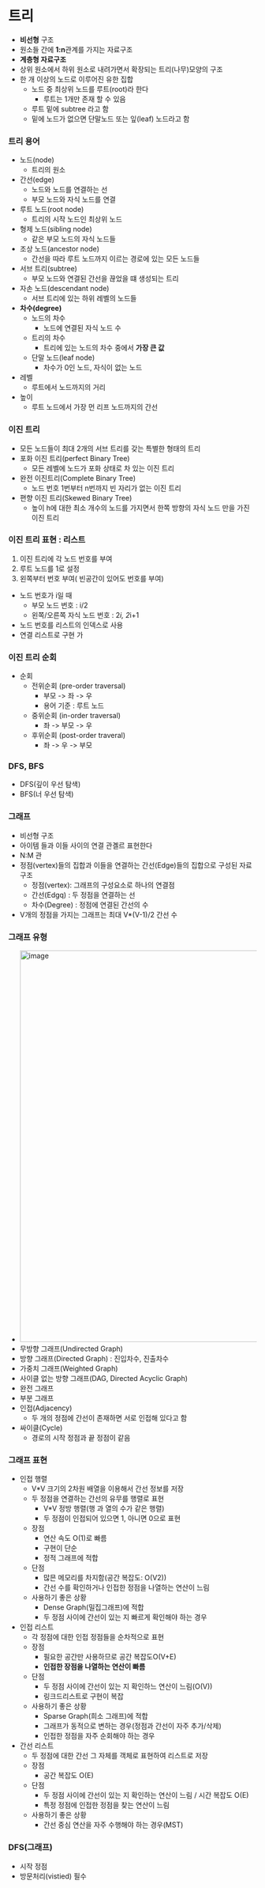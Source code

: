 # 트리
  - **비선형** 구조
  - 원소들 간에 **1:n**관계를 가지는 자료구조
  - **계층형 자료구조**
  - 상위 원소에서 하위 원소로 내려가면서 확장되는 트리(나무)모양의 구조
- 한 개 이상의 노드로 이루어진 유한 집합
  - 노드 중 최상위 노드를 루트(root)라 한다
    - 루트는 1개만 존재 할 수 있음
  - 루트 밑에 subtree 라고 함
  - 밑에 노드가 없으면 단말노드 또는 잎(leaf) 노드라고 함
### 트리 용어
- 노드(node)
  - 트리의 원소
- 간선(edge)
  - 노드와 노드를 연결하는 선
  - 부모 노드와 자식 노드를 연결
- 루트 노드(root node)
  - 트리의 시작 노드인 최상위 노드
- 형제 노드(sibling node)
  - 같은 부모 노드의 자식 노드들
- 조상 노드(ancestor node)
  - 간선을 따라 루트 노드까지 이르는 경로에 있는 모든 노드들
- 서브 트리(subtree)
  - 부모 노드와 연결된 간선을 끊었을 떄 생성되는 트리
- 자손 노드(descendant node)
  - 서브 트리에 있는 하위 레벨의 노드들
- **차수(degree)**
  - 노드의 차수
    - 노드에 연결된 자식 노드 수
  - 트리의 차수
    - 트리에 있는 노드의 차수 중에서 **가장 큰 값**
  - 단말 노드(leaf node)
    - 차수가 0인 노드, 자식이 없는 노드
- 레벨
  - 루트에서 노드까지의 거리
- 높이
  - 루트 노드에서 가장 먼 리프 노드까지의 간선
### 이진 트리
- 모든 노드들이 최대 2개의 서브 트리를 갖는 특별한 형태의 트리
- 포화 이진 트리(perfect Binary Tree)
  - 모든 레벨에 노드가 포화 상태로 차 있는 이진 트리
- 완전 이진트리(Complete Binary Tree)
  - 노드 번호 1번부터 n번까지 빈 자리가 없는 이진 트리
- 편향 이진 트리(Skewed Binary Tree)
  - 높이 h에 대한 최소 개수의 노드를 가지면서 한쪽 방향의 자식 노드 만을 가진 이진 트리
### 이진 트리 표현 : 리스트
1. 이진 트리에 각 노드 번호를 부여
2. 루트 노드를 1로 설정
3. 왼쪽부터 번호 부여( 빈공간이 있어도 번호를 부여)
  - 노드 번호가 i일 때
    - 부모 노드 번호 : i/2
    - 왼쪽/오른쪽 자식 노드 번호 : 2*i, 2*i+1
- 노드 번호를 리스트의 인덱스로 사용
- 연결 리스트로 구현 가
### 이진 트리 순회
- 순회
  - 전위순회 (pre-order traversal)
    - 부모 -> 좌 -> 우
    - 용어 기준 : 루트 노드
  - 중위순회 (in-order traversal)
    - 좌 -> 부모 -> 우
  - 후위순회 (post-order traveral)
    - 좌 -> 우 -> 부모
### DFS, BFS
- DFS(깊이 우선 탐색)
- BFS(너 우선 탐색)
### 그래프
- 비선형 구조
- 아이템 들과 이들 사이의 연결 관곌르 표현한다
- N:M 관
- 정점(vertex)들의 집합과 이들을 연결하는 간선(Edge)들의 집합으로 구성된 자료 구조
  - 정점(vertex): 그래프의 구성요소로 하나의 연결점
  - 간선(Edgq) : 두 정점을 연결하는 선
  - 차수(Degree) : 정점에 연결된 간선의 수
- V개의 정점을 가지는 그래프는 최대 V*(V-1)/2 간선 수
### 그래프 유형
- <img width="2074" height="792" alt="image" src="https://github.com/user-attachments/assets/d9930fb4-f3d6-4436-a67c-1998d8a18fa0" />
- 무방향 그래프(Undirected Graph)
- 방향 그래프(Directed Graph) : 진입차수, 진출차수 
- 가중치 그래프(Weighted Graph)
- 사이클 없는 방향 그래프(DAG, Directed Acyclic Graph)
- 완전 그래프
- 부분 그래프
- 인접(Adjacency)
  - 두 개의 정점에 간선이 존재하면 서로 인접해 있다고 함
- 싸이클(Cycle)
  - 경로의 시작 정점과 끝 정점이 같음
### 그래프 표현
- 인접 행렬
  - V*V 크기의 2차원 배열을 이용해서 간선 정보를 저장
  - 두 정점을 연결하는 간선의 유무를 행렬로 표현
    - V*V 정방 행렬(행 과 열의 수가 같은 행렬)
    - 두 정점이 인접되어 있으면 1, 아니면 0으로 표현
  - 장점
    - 연산 속도 O(1)로 빠름
    - 구현이 단순
    - 정적 그래프에 적합
  - 단점
    - 많믄 메모리를 차지함(공간 복잡도: O(V2))
    - 간선 수를 확인하거나 인접한 정점을 나열하는 연산이 느림
  - 사용하기 좋은 상황
    - Dense Graph(밀집그래프)에 적합
    - 두 정점 사이에 간선이 있는 지 빠르게 확인해야 하는 경우
- 인접 리스트
  - 각 정점에 대한 인접 정점들을 순차적으로 표현
  - 장점
    - 필요한 공간만 사용하므로 공간 복잡도O(V+E)
    - **인접한 장점을 나열하는 연산이 빠름**
  - 단점
    - 두 정점 사이에 간선이 있는 지 확인하느 연산이 느림(O(V))
    - 링크드리스트로 구현이 복잡
  - 사용하기 좋은 상황
    - Sparse Graph(희소 그래프)에 적합
    - 그래프가 동적으로 변하는 경우(정점과 간선이 자주 추가/삭제)
    - 인접한 정점을 자주 순회해야 하는 경우
- 간선 리스트
  - 두 정점에 대한 간선 그 자체를 객체로 표현하여 리스트로 저장
  - 장점
    - 공간 복잡도 O(E)
  - 단점
    - 두 정점 사이에 간선이 있는 지 확인하는 연산이 느림 / 시간 복잡도 O(E)
    - 특정 정점에 인접한 정점을 찾는 연산이 느림
  - 사용하기 좋은 상황
    - 간선 중심 연산을 자주 수행해야 하는 경우(MST)
### DFS(그래프)
- 시작 정점
- 방문처리(vistied) 필수
